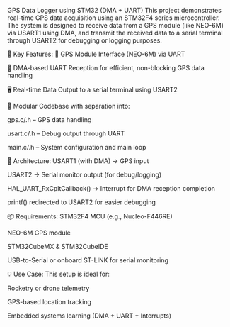 GPS Data Logger using STM32 (DMA + UART)
This project demonstrates real-time GPS data acquisition using an STM32F4 series microcontroller. The system is designed to receive data from a GPS module (like NEO-6M) via USART1 using DMA, and transmit the received data to a serial terminal through USART2 for debugging or logging purposes.

🧠 Key Features:
📡 GPS Module Interface (NEO-6M) via UART

🔁 DMA-based UART Reception for efficient, non-blocking GPS data handling

🖥️ Real-time Data Output to a serial terminal using USART2

🧰 Modular Codebase with separation into:

gps.c/.h – GPS data handling

usart.c/.h – Debug output through UART

main.c/.h – System configuration and main loop

🧱 Architecture:
USART1 (with DMA) → GPS input

USART2 → Serial monitor output (for debug/logging)

HAL_UART_RxCpltCallback() → Interrupt for DMA reception completion

printf() redirected to USART2 for easier debugging

📦 Requirements:
STM32F4 MCU (e.g., Nucleo-F446RE)

NEO-6M GPS module

STM32CubeMX & STM32CubeIDE

USB-to-Serial or onboard ST-LINK for serial monitoring

💡 Use Case:
This setup is ideal for:

Rocketry or drone telemetry

GPS-based location tracking

Embedded systems learning (DMA + UART + Interrupts)
